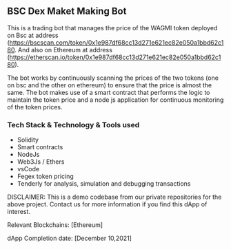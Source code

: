 ## BSC Dex Maket Making Bot

This is a trading bot that manages the price of the WAGMI token deployed on Bsc at address (https://bscscan.com/token/0x1e987df68cc13d271e621ec82e050a1bbd62c180. 
And also on Ethereum at address (https://etherscan.io/token/0x1e987df68cc13d271e621ec82e050a1bbd62c180). 


The bot works by continuously scanning the prices of the two tokens (one on bsc and the other on ethereum) to ensure that the price is almost the same.
The bot makes use of a smart contract that performs the logic to maintain the token price and a node js application for continuous monitoring of the token prices.

### Tech Stack & Technology & Tools used
- Solidity
- Smart contracts
- NodeJs
- Web3Js / Ethers
- vsCode
- Fegex token pricing
- Tenderly for analysis, simulation and debugging transactions 


DISCLAIMER: This is a demo codebase from our private repositories for the above project. Contact us for more information if you find this dApp of interest.

Relevant Blockchains: [Ethereum]

dApp Completion date: [December 10,2021]

